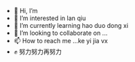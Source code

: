 - 👋 Hi, I’m 
- 👀 I’m interested in lan qiu
- 🌱 I’m currently learning hao duo dong xi
- 💞️ I’m looking to collaborate on ...
- 📫 How to reach me ...ke yi jia vx
- ✊ 努力努力再努力

<!---
niehmanyo/niehmanyo is a ✨ special ✨ repository because its `README.md` (this file) appears on your GitHub profile.
You can click the Preview link to take a look at your changes.
--->
